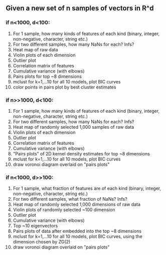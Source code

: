 ## Given a new set of n samples of vectors in R^d

###  if n<1000, d<100:

1. For 1 sample, how many kinds of features of each kind (binary, integer, non-negative, character, string etc.)
2. For two different samples, how many NaNs for each? Infs?
3. Heat map of raw data
4. Violin plots of each dimension
5. Outlier plot
6. Correlation matrix of features
7. Cumulative variance (with elbows)
8. Pairs plots for top ~8 dimensions
9. mclust for k=1,...10 for all 10 models, plot BIC curves
10. color points in pairs plot by best cluster estimates



### if n>>1000, d<100:

1. For 1 sample, how many kinds of features of each kind (binary, integer, non-negative, character, string etc.)
2. For two different samples, how many NaNs for each? Infs?
3. Heat map of randomly selected 1,000 samples of raw data
4. Violin plots of each dimension
5. Outlier plot
6. Correlation matrix of features
7. Cumulative variance (with elbows)
8. "Pairs plots" of 2D kernel density estimates for top ~8 dimensions
9. mclust for k=1,...10 for all 10 models, plot BIC curves
10. draw voronoi diagram overlaid on "pairs plots"


### if n<1000, d>>100:

1. For 1 sample, what fraction of features are of each kind (binary, integer, non-negative, character, string etc.)
2. For two different samples, what fraction of NaNs? Infs?
3. Heat map of randomly selected 1,000 dimensions of raw data
4. Violin plots of randomly selected ~100 dimension
5. Outlier plot
6. Cumulative variance (with elbows)
7. Top ~10 eigenvectors
8. Pairs plots of data after embedded into the top ~8 dimensions
9. mclust for k=1,...10 for all 10 models, plot BIC curves, using the dimension chosen by ZG(2)
10. draw voronoi diagram overlaid on "pairs plots"
